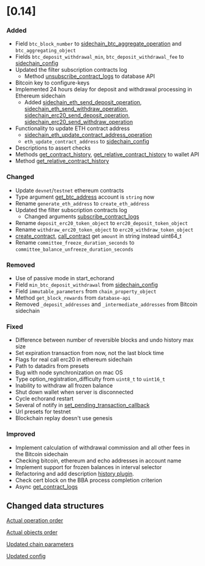 # [0.14]

### Added
- Field `btc_block_number` to [sidechain_btc_aggregate_operation](/api-reference/echo-operations/sidechain.md#sidechain_btc_aggregate_operation) and `btc_aggregating_object`
- Fields `btc_deposit_withdrawal_min`, `btc_deposit_withdrawal_fee` to [sidechain_config](/api-reference/echo-objects/sidechain-config.md)
- Updated the filter subscription contracts log
    - Method [unsubscribe_contract_logs](/api-reference/echo-node-api/database-api/contract-api.md#unsubscribe_contract_logs-cb_id) to database API
- Bitcoin key to configure-keys
- Implemented 24 hours delay for deposit and withdrawal processing in Ethereum sidechain
    - Added [sidechain_eth_send_deposit_operation](/api-reference/echo-operations/sidechain.md#sidechain_eth_send_deposit_operation), [sidechain_eth_send_withdraw_operation](/api-reference/echo-operations/sidechain.md#sidechain_eth_send_withdraw_operation), [sidechain_erc20_send_deposit_operation](/api-reference/echo-operations/sidechain.md#sidechain_erc20_send_deposit_operation), [sidechain_erc20_send_withdraw_operation](/api-reference/echo-operations/sidechain.md#sidechain_erc20_send_withdraw_operation)
- Functionality to update ETH contract address
    - [sidechain_eth_update_contract_address_operation](/api-reference/echo-operations/sidechain.md#sidechain_eth_update_contract_address_operation)
    - `eth_update_contract_address` to [sidechain_config](/api-reference/echo-objects/sidechain-config.md)
- Descriptions to assert checks
- Methods [get_contract_history](/api-reference/echo-wallet-api/README.md#get_contract_history-contract_id-limit), [get_relative_contract_history](/api-reference/echo-wallet-api/README.md#get_relative_contract_history-contract_id-stop-limit-start) to wallet API
- Method [get_relative_contract_history](/api-reference/echo-node-api/history-api.md#get_relative_contract_history-contract-stop-limit-start)

### Changed
- Update `devnet`/`testnet` ethereum contracts
- Type argument [get_btc_address](/api-reference/echo-wallet-api/README.md#get_btc_address-account) account is `string` now
- Rename `generate_eth_address` to `create_eth_address`
- Updated the filter subscription contracts log
    - Changed arguments [subscribe_contract_logs](/api-reference/echo-node-api/database-api/contract-api.md#subscribe_contract_logs-cb_id-cb-options)
- Rename `deposit_erc20_token_object` to `erc20_deposit_token_object`
- Rename `withdraw_erc20_token_object` to `erc20_withdraw_token_object`
- [create_contract](/api-reference/echo-wallet-api/README.md#create_contract-registrar_account-code-amount-asset_type-supported_asset_id-eth_accuracy-save_wallet), [call_contract](/api-reference/echo-wallet-api/README.md#call_contract-registrar_account-receiver-code-amount-asset_type-save_wallet) get `amount` in string instead uint64_t
- Rename `committee_freeze_duration_seconds` to `committee_balance_unfreeze_duration_seconds`

### Removed
- Use of passive mode in start_echorand
- Field `min_btc_deposit_withdrawal` from [sidechain_config](/api-reference/echo-objects/sidechain-config.md)
- Field `immutable_parameters` from `chain_property_object`
- Method `get_block_rewards` from `database-api`
- Removed `_deposit_addresses` and `_intermediate_addresses` from Bitcoin sidechain

### Fixed
- Difference between number of reversible blocks and undo history max size
- Set expiration transaction from now, not the last block time
- Flags for real call erc20 in ethereum sidechain
- Path to datadirs from presets
- Bug with node synchronization on mac OS
- Type option_registration_difficulty from `uint8_t` to `uint16_t`
- Inability to withdraw all frozen balance
- Shut down wallet when server is disconnected
- Cycle echorand restart
- Several of notify in [set_pending_transaction_callback](/api-reference/echo-node-api/database-api/objects_subscription-api.md#set_pending_transaction_callback-callback)
- Url presets for testnet
- Blockchain replay doesn't use genesis

### Improved
- Implement calculation of withdrawal commission and all other fees in the Bitcoin sidechain
- Checking bitcoin, ethereum and echo addresses in account name
- Implement support for frozen balances in interval selector
- Refactoring and add description [history plugin](advanced/history/echo-history.md).
- Check cert block on the BBA process completion criterion
- Async [get_contract_logs](/api-reference/echo-node-api/database-api/contract-api.md#get_contract_logs-cb-options)

## Changed data structures
[Actual operation order](/api-reference/echo-operations/operations-order.md)

[Actual objects order](/api-reference/echo-objects/objects-order.md)

[Updated chain parameters](/api-reference/echo-objects/chain-parameters.md)

[Updated config](/api-reference/echo-node-api/database-api.md#get_config)